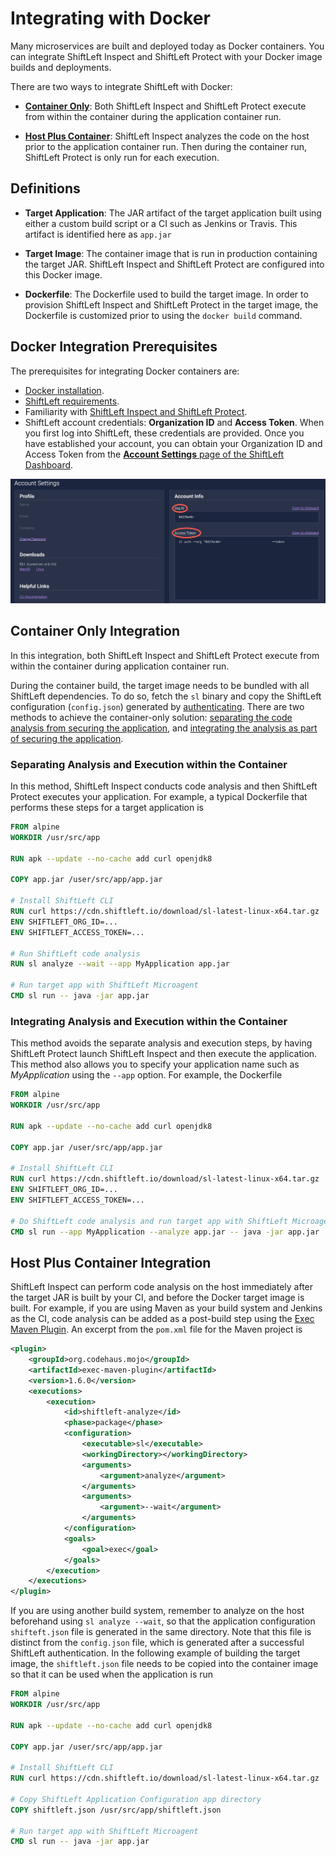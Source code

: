 # Integrating with Docker

Many microservices are built and deployed today as Docker containers. You can integrate ShiftLeft Inspect and ShiftLeft Protect with your Docker image builds and deployments.

There are two ways to integrate ShiftLeft with Docker:

* **[Container Only](#container-only-integration)**: Both ShiftLeft Inspect and ShiftLeft Protect execute from within the container during the application container run.

* **[Host Plus Container](#host-plus-container-integration)**: ShiftLeft Inspect analyzes the code on the host prior to the application container run. Then during the container run, ShiftLeft Protect is only run for each execution.

## Definitions

- **Target Application**: The JAR artifact of the target application built using either a custom build script or a CI such as Jenkins or Travis. This artifact is identified here as `app.jar`
 
- **Target Image**: The container image that is run in production containing the target JAR. ShiftLeft Inspect and ShiftLeft Protect are configured into this Docker image. 

- **Dockerfile**: The Dockerfile used to build the target image. In order to provision ShiftLeft Inspect and ShiftLeft Protect in the target image, the Dockerfile is customized prior to using the `docker build` command.

## Docker Integration Prerequisites

The prerequisites for integrating Docker containers are:

- [Docker installation](https://www.docker.com/).
- [ShiftLeft requirements](../../introduction/requirements.md).
- Familiarity with [ShiftLeft Inspect and ShiftLeft Protect](../../using-inspect-protect/inspect-protect-quick-start.md).
- ShiftLeft account credentials: **Organization ID** and **Access Token**. When you first log into ShiftLeft, these credentials are provided. Once you have established your account, you can obtain your Organization ID and Access Token from the [**Account Settings** page of the ShiftLeft Dashboard](https://www.shiftleft.io/user/profile).

![ShiftLeft Account Credentials](img/credentials.jpg)

## Container Only Integration

In this integration, both ShiftLeft Inspect and ShiftLeft Protect execute from within the container during application container run. 

During the container build, the target image needs to be bundled with all ShiftLeft dependencies. To do so, fetch the `sl` binary and copy the ShiftLeft configuration (`config.json`) generated by [authenticating](../using-cli/authenticating.md). There are two methods to achieve the container-only solution: [separating the code analysis from securing the application](#separating-analysis-and-execution-within-the-container), and [integrating the analysis as part of securing the application](#integrating-analysis-and-execution-within-the-container). 

### Separating Analysis and Execution within the Container

In this method, ShiftLeft Inspect conducts code analysis and then ShiftLeft Protect executes your application. For example, a typical Dockerfile that performs these steps for a target application is 

```Dockerfile
FROM alpine
WORKDIR /usr/src/app

RUN apk --update --no-cache add curl openjdk8

COPY app.jar /user/src/app/app.jar

# Install ShiftLeft CLI
RUN curl https://cdn.shiftleft.io/download/sl-latest-linux-x64.tar.gz | tar xvz -C /usr/local/bin
ENV SHIFTLEFT_ORG_ID=...
ENV SHIFTLEFT_ACCESS_TOKEN=...

# Run ShiftLeft code analysis
RUN sl analyze --wait --app MyApplication app.jar

# Run target app with ShiftLeft Microagent
CMD sl run -- java -jar app.jar
```

### Integrating Analysis and Execution within the Container

This method avoids the separate analysis and execution steps, by having ShiftLeft Protect launch ShiftLeft Inspect and then execute the application. This method also allows you to specify your application name such as _MyApplication_ using the `--app` option. For example, the Dockerfile

```Dockerfile
FROM alpine
WORKDIR /usr/src/app

RUN apk --update --no-cache add curl openjdk8

COPY app.jar /user/src/app/app.jar

# Install ShiftLeft CLI
RUN curl https://cdn.shiftleft.io/download/sl-latest-linux-x64.tar.gz | tar xvz -C /usr/local/bin
ENV SHIFTLEFT_ORG_ID=...
ENV SHIFTLEFT_ACCESS_TOKEN=...

# Do ShiftLeft code analysis and run target app with ShiftLeft Microagent
CMD sl run --app MyApplication --analyze app.jar -- java -jar app.jar
``` 

## Host Plus Container Integration

ShiftLeft Inspect can perform code analysis on the host immediately after the target JAR is built by your CI, and before the Docker target image is built. For example, if you are using Maven as your build system and Jenkins as the CI, code analysis can be added as a post-build step using the [Exec Maven Plugin](https://www.mojohaus.org/exec-maven-plugin/). An excerpt from the `pom.xml` file for the Maven project is 

```xml
<plugin>
    <groupId>org.codehaus.mojo</groupId>
    <artifactId>exec-maven-plugin</artifactId>
    <version>1.6.0</version>
    <executions>
        <execution>
            <id>shiftleft-analyze</id>
            <phase>package</phase>
            <configuration>
                <executable>sl</executable>
                <workingDirectory></workingDirectory>
                <arguments>
                    <argument>analyze</argument>
                </arguments>
                <arguments>
                    <argument>--wait</argument>
                </arguments>
            </configuration>
            <goals>
                <goal>exec</goal>
            </goals>
        </execution>
    </executions>
</plugin>

```

If you are using another build system, remember to analyze on the host beforehand using `sl analyze --wait`, so that the application configuration  `shifteft.json` file is generated in the same directory. Note that this file is distinct from the `config.json` file, which is generated after a successful ShiftLeft authentication. In the following example of building the target image, the `shiftleft.json` file needs to be copied into the container image so that it can be used when the application is run

```Dockerfile
FROM alpine
WORKDIR /usr/src/app

RUN apk --update --no-cache add curl openjdk8

COPY app.jar /user/src/app/app.jar

# Install ShiftLeft CLI
RUN curl https://cdn.shiftleft.io/download/sl-latest-linux-x64.tar.gz | tar xvz -C /usr/local/bin

# Copy ShiftLeft Application Configuration app directory
COPY shiftleft.json /usr/src/app/shiftleft.json

# Run target app with ShiftLeft Microagent
CMD sl run -- java -jar app.jar
```
